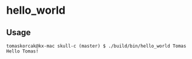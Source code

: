# hello_world

## Usage

```
tomaskorcak@kx-mac skull-c (master) $ ./build/bin/hello_world Tomas
Hello Tomas!
```
